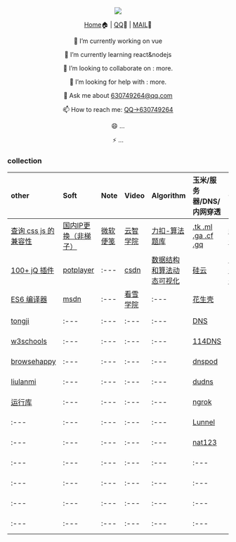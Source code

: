 <div align="center">
  <img src="https://cdn.jsdelivr.net/gh/cxvh/static/gif/20201201042317.webp">

[Home](https://cxvh.com)🏠 | [QQ](http://wpa.qq.com/msgrd?v=3&uin=630749264&site=qq&menu=yes)🤪 | [MAIL](mailto:lvcaodi@hotmail.com)📧


🔭 I’m currently working on vue

🌱 I’m currently learning react&nodejs

👯 I’m looking to collaborate on : more.

🤔 I’m looking for help with : more.

💬 Ask me about [630749264@qq.com](mailto:630749264@qq.com)

📫 How to reach me: [QQ->630749264](http://wpa.qq.com/msgrd?v=3&uin=630749264&site=qq&menu=yes)

😄 ...

⚡ ...

</div>

### collection
| other                                                         | Soft                                                         | Note                                            | Video                                                  | Algorithm                                                | 玉米/服务器/DNS/内网穿透                                     | Cloud                                | Site                                                         | Open source                                               | Chat                            |
| :----------------------------------------------------------- | :----------------------------------------------------------- | :---------------------------------------------- | :----------------------------------------------------- | :------------------------------------------------------- | :----------------------------------------------------------- | :----------------------------------- | :----------------------------------------------------------- | :-------------------------------------------------------- | :------------------------------ |
| [查询 css js 的兼容性](https://caniuse.com/)                 | [国内IP更换（非梯子）](http://blog.sina.com.cn/u/5265179322) | [微软便笺](https://www.onenote.com/stickynotes) | [云智学院](https://abcxueyuan.baidu.com/#/line_course) | [力扣-算法题库](https://leetcode-cn.com/problemset/all/) | [.tk .ml .ga .cf .gq](http://www.dot.tk/zh/index.html) | [新浪云](https://www.sinacloud.com/) | [bing](https://www.bing.com/webmasters/crawlcontrol?siteUrl=https://www.cxvh.com/) | [baidu](https://github.com/baidu)                         | [skype](https://web.skype.com/) |
| [100+ jQ 插件](http://www.ijquery.cn/?cat=2)                 | [potplayer](http://potplayer.daum.net/?lang=zh_CN)           | :---                                            | [csdn](https://edu.csdn.net/course)                    | [数据结构和算法动态可视化](https://visualgo.net/zh)      | [硅云](https://www.vpsor.cn/)                                | [百度云加速](https://su.baidu.com/)  | [不蒜子](https://busuanzi.ibruce.info/)                      | [google](https://github.com/google)                       | [wechat](https://wx.qq.com/)    |
| [ES6 编译器](https://google.github.io/traceur-compiler/demo/repl.html) | [msdn](https://msdn.itellyou.cn/)                            | :---                                            | [看雪学院](https://www.pediy.com/)                     | :---                                                     | [花生壳](https://hsk.oray.com/)                              | :---                                 | :---                                                         | [tencent](https://github.com/tencent)                     | :---                            |
| [tongji](https://tongji.baidu.com/research/site)             | :---                                                         | :---                                            | :---                                                   | :---                                                     | [DNS](https://www.dns.com/)                                  | :---                                 | :---                                                         | [alibaba](https://github.com/alibaba)                     | :---                            |
| [w3schools](https://www.w3schools.com/)                      | :---                                                         | :---                                            | :---                                                   | :---                                                     | [114DNS](http://www.114dns.com/)                             | :---                                 | :---                                                         | [bytedance](https://github.com/bytedance)                 | :---                            |
| [browsehappy](https://browsehappy.com/)                      | :---                                                         | :---                                            | :---                                                   | :---                                                     | [dnspod](dnspod.cn)                                          | :---                                 | :---                                                         | [microsoft](https://github.com/microsoft)                 | :---                            |
| [liulanmi](https://liulanmi.com/)                            | :---                                                         | :---                                            | :---                                                   | :---                                                     | [dudns](https://dudns.baidu.com/)                            | :---                                 | :---                                                         | [facebook](https://github.com/facebook/)                  | :---                            |
| [运行库](https://www.ali213.net/zhuanti/yxk/)                | :---                                                         | :---                                            | :---                                                   | :---                                                     | [ngrok](https://ngrok.com/)                                  | :---                                 | :---                                                         | [brackets](https://github.com/brackets)                   | :---                            |
| :---                                                         | :---                                                         | :---                                            | :---                                                   | :---                                                     | [Lunnel](https://github.com/longXboy/lunnel)                 | :---                                 | :---                                                         | [lantern](https://github.com/getlantern/lantern/releases) | :---                            |
| :---                                                         | :---                                                         | :---                                            | :---                                                   | :---                                                     | [nat123](http://www.nat123.com/)                             | :---                                 | :---                                                         | [jumpserver](https://github.com/jumpserver)               | :---                            |
| :--- | :--- | :--- | :--- | :--- | :--- | :--- | :--- | [weapp-socketio](https://github.com/weapp-socketio) | :--- |
| :--- | :--- | :--- | :--- | :--- | :--- | :--- | :--- | [BaranLee](https://github.com/BaranLee) | :--- |
| :--- | :--- | :--- | :--- | :--- | :--- | :--- | :--- | :--- | :--- |
| :--- | :--- | :--- | :--- | :--- | :--- | :--- | :--- | :--- | :--- |

